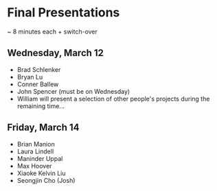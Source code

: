 # Final Presentations

~ 8 minutes each + switch-over



## Wednesday, March 12

- Brad Schlenker
- Bryan Lu
- Conner Ballew
- John Spencer (must be on Wednesday)
- William will present a selection of other people's projects during the remaining time...

## Friday, March 14

- Brian Manion
- Laura Lindell
- Maninder Uppal
- Max Hoover
- Xiaoke Kelvin Liu
- Seongjin Cho (Josh)
